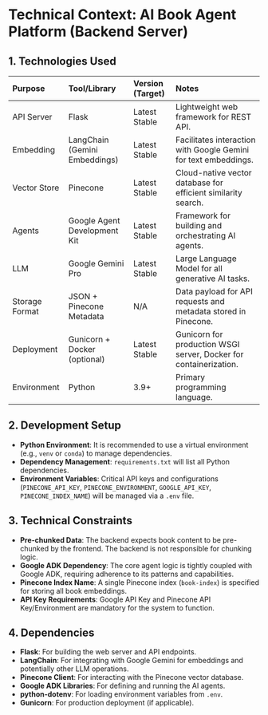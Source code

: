 # Technical Context: AI Book Agent Platform (Backend Server)

## 1. Technologies Used

| Purpose        | Tool/Library                  | Version (Target) | Notes                                                             |
| :------------- | :---------------------------- | :--------------- | :---------------------------------------------------------------- |
| API Server     | Flask                         | Latest Stable    | Lightweight web framework for REST API.                           |
| Embedding      | LangChain (Gemini Embeddings) | Latest Stable    | Facilitates interaction with Google Gemini for text embeddings.   |
| Vector Store   | Pinecone                      | Latest Stable    | Cloud-native vector database for efficient similarity search.     |
| Agents         | Google Agent Development Kit  | Latest Stable    | Framework for building and orchestrating AI agents.               |
| LLM            | Google Gemini Pro             | Latest Stable    | Large Language Model for all generative AI tasks.                 |
| Storage Format | JSON + Pinecone Metadata      | N/A              | Data payload for API requests and metadata stored in Pinecone.    |
| Deployment     | Gunicorn + Docker (optional)  | Latest Stable    | Gunicorn for production WSGI server, Docker for containerization. |
| Environment    | Python                        | 3.9+             | Primary programming language.                                     |

## 2. Development Setup

- **Python Environment**: It is recommended to use a virtual environment (e.g., `venv` or `conda`) to manage dependencies.
- **Dependency Management**: `requirements.txt` will list all Python dependencies.
- **Environment Variables**: Critical API keys and configurations (`PINECONE_API_KEY`, `PINECONE_ENVIRONMENT`, `GOOGLE_API_KEY`, `PINECONE_INDEX_NAME`) will be managed via a `.env` file.

## 3. Technical Constraints

- **Pre-chunked Data**: The backend expects book content to be pre-chunked by the frontend. The backend is not responsible for chunking logic.
- **Google ADK Dependency**: The core agent logic is tightly coupled with Google ADK, requiring adherence to its patterns and capabilities.
- **Pinecone Index Name**: A single Pinecone index (`book-index`) is specified for storing all book embeddings.
- **API Key Requirements**: Google API Key and Pinecone API Key/Environment are mandatory for the system to function.

## 4. Dependencies

- **Flask**: For building the web server and API endpoints.
- **LangChain**: For integrating with Google Gemini for embeddings and potentially other LLM operations.
- **Pinecone Client**: For interacting with the Pinecone vector database.
- **Google ADK Libraries**: For defining and running the AI agents.
- **python-dotenv**: For loading environment variables from `.env`.
- **Gunicorn**: For production deployment (if applicable).
